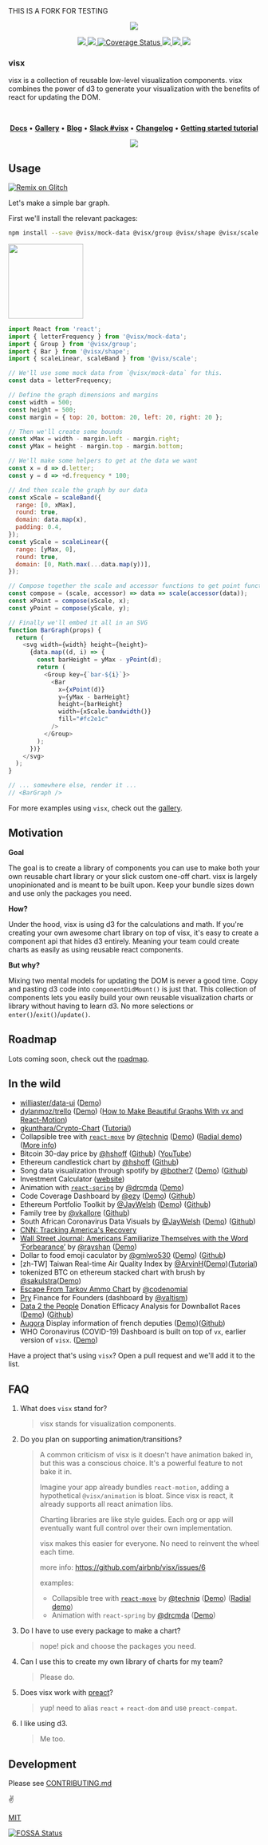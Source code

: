 <div>
THIS IS A FORK FOR TESTING
</div>

<p align="center">
  <img src="./assets/visx-geometry.png" />
</p>

<p align="center">
  <a title="npm version" href="https://www.npmjs.com/~visx">
    <img src="https://img.shields.io/npm/v/@visx/demo.svg?style=flat-square" />
  </a>
  <a title="build status" href="https://travis-ci.org/airbnb/visx">
    <img src="https://travis-ci.org/airbnb/visx.svg?branch=master" />
  </a>
  <a href='https://coveralls.io/github/airbnb/visx?branch=master'>
    <img src='https://coveralls.io/repos/github/airbnb/visx/badge.svg?branch=master' alt='Coverage Status' />
  </a>
  <a title="@visx/shape npm downloads" href="https://www.npmjs.com/package/@visx/shape">
    <img src="https://img.shields.io/npm/dm/@visx/shape.svg?style=flat-square" />
  </a>
  <a href="https://app.fossa.io/projects/git%2Bhttps%3A%2F%2Fgithub.com%2Fhshoff%2Fvx?ref=badge_shield" alt="FOSSA Status">     <img src="https://app.fossa.io/api/projects/git%2Bhttps%3A%2F%2Fgithub.com%2Fhshoff%2Fvx.svg?type=shield"/>
  </a>
  <a href="https://lernajs.io/" alt="lerna">
     <img src="https://img.shields.io/badge/maintained%20with-lerna-cc00ff.svg"/>
  </a>
</p>

### visx

visx is a collection of reusable low-level visualization components. visx combines the power of d3
to generate your visualization with the benefits of react for updating the DOM.

<br />

<p align="center">
  <strong>
    <a href="https://airbnb.io/visx">Docs</a>
  </strong>
  &bull;
  <strong>
    <a href="https://airbnb.io/visx/gallery">Gallery</a>
  </strong>
  &bull;
  <strong>
    <a href="https://medium.com/vx-code/getting-started-with-vx-1756bb661410">Blog</a>
  </strong>
  &bull;
  <strong>
    <a href="https://d3-slackin.herokuapp.com/" title="Join https://d3js.slack.com">Slack #visx</a>
  </strong>
  &bull;
  <strong>
    <a href="./CHANGELOG.md">Changelog</a>
  </strong>
  &bull;
  <strong>
    <a href="https://medium.com/vx-code/getting-started-with-vx-1756bb661410">Getting started tutorial</a>
  </strong>
</p>

<p align="center">
  <a href="https://airbnb.io/visx/gallery">
    <img src="./assets/visx-gallery.png" />
  </a>
</p>

## Usage

[![Remix on Glitch](https://cdn.glitch.com/2703baf2-b643-4da7-ab91-7ee2a2d00b5b%2Fremix-button.svg)](https://glitch.com/edit/#!/remix/kind-modem)

Let's make a simple bar graph.

First we'll install the relevant packages:

```bash
npm install --save @visx/mock-data @visx/group @visx/shape @visx/scale
```

<img src="./assets/simplebar.png" height="150" />

```javascript
import React from 'react';
import { letterFrequency } from '@visx/mock-data';
import { Group } from '@visx/group';
import { Bar } from '@visx/shape';
import { scaleLinear, scaleBand } from '@visx/scale';

// We'll use some mock data from `@visx/mock-data` for this.
const data = letterFrequency;

// Define the graph dimensions and margins
const width = 500;
const height = 500;
const margin = { top: 20, bottom: 20, left: 20, right: 20 };

// Then we'll create some bounds
const xMax = width - margin.left - margin.right;
const yMax = height - margin.top - margin.bottom;

// We'll make some helpers to get at the data we want
const x = d => d.letter;
const y = d => +d.frequency * 100;

// And then scale the graph by our data
const xScale = scaleBand({
  range: [0, xMax],
  round: true,
  domain: data.map(x),
  padding: 0.4,
});
const yScale = scaleLinear({
  range: [yMax, 0],
  round: true,
  domain: [0, Math.max(...data.map(y))],
});

// Compose together the scale and accessor functions to get point functions
const compose = (scale, accessor) => data => scale(accessor(data));
const xPoint = compose(xScale, x);
const yPoint = compose(yScale, y);

// Finally we'll embed it all in an SVG
function BarGraph(props) {
  return (
    <svg width={width} height={height}>
      {data.map((d, i) => {
        const barHeight = yMax - yPoint(d);
        return (
          <Group key={`bar-${i}`}>
            <Bar
              x={xPoint(d)}
              y={yMax - barHeight}
              height={barHeight}
              width={xScale.bandwidth()}
              fill="#fc2e1c"
            />
          </Group>
        );
      })}
    </svg>
  );
}

// ... somewhere else, render it ...
// <BarGraph />
```

For more examples using `visx`, check out the [gallery](https://airbnb.io/visx/gallery).

## Motivation

**Goal**

The goal is to create a library of components you can use to make both your own reusable chart
library or your slick custom one-off chart. visx is largely unopinionated and is meant to be built
upon. Keep your bundle sizes down and use only the packages you need.

**How?**

Under the hood, visx is using d3 for the calculations and math. If you're creating your own awesome
chart library on top of visx, it's easy to create a component api that hides d3 entirely. Meaning
your team could create charts as easily as using reusable react components.

**But why?**

Mixing two mental models for updating the DOM is never a good time. Copy and pasting d3 code into
`componentDidMount()` is just that. This collection of components lets you easily build your own
reusable visualization charts or library without having to learn d3. No more selections or
`enter()`/`exit()`/`update()`.

## Roadmap

Lots coming soon, check out the [roadmap](./ROADMAP.md).

## In the wild

- [williaster/data-ui](https://github.com/williaster/data-ui)
  ([Demo](https://williaster.github.io/data-ui/))
- [dylanmoz/trello](https://github.com/DylanMoz/dylanmoz.github.io/blob/source/src/pages/trello/TrelloGraph.js)
  ([Demo](http://dylanmoz.github.io/trello/))
  ([How to Make Beautiful Graphs With vx and React-Motion](https://devblog.classy.org/how-to-make-beautiful-graphs-with-vx-and-react-motion-6ffe7aecf6f3))
- [gkunthara/Crypto-Chart](https://github.com/gkunthara/Crypto-Chart)
  ([Tutorial](https://medium.com/@georgekunthara/after-the-tutorial-the-first-react-app-4dce6645634e))
- Collapsible tree with [`react-move`](https://github.com/react-tools/react-move) by
  [@techniq](https://github.com/techniq) ([Demo](https://codesandbox.io/s/n3w687vmqj))
  ([Radial demo](https://codesandbox.io/s/vmqwrkl395))
  ([More info](https://github.com/airbnb/visx/issues/162#issuecomment-335029517))
- Bitcoin 30-day price by [@hshoff](https://github.com/hshoff)
  ([Github](https://github.com/hshoff/viewsource#1-bitcoin-price-chart))
  ([YouTube](https://www.youtube.com/watch?v=oeE2tuspdHg))
- Ethereum candlestick chart by [@hshoff](https://github.com/hshoff)
  ([Github](https://github.com/hshoff/viewsource#2-ethereum-candlestick-chart))
- Song data visualization through spotify by [@bother7](https://github.com/bother7)
  ([Demo](https://spotalyzer-frontend.herokuapp.com/demo))
  ([Github](https://github.com/bother7/spotalyzer_frontend))
- Investment Calculator ([website](https://investmentcalculator.io/))
- Animation with [`react-spring`](https://github.com/drcmda/react-spring/) by
  [@drcmda](https://github.com/drcmda) ([Demo](https://codesandbox.io/embed/j3x61vjz5v))
- Code Coverage Dashboard by [@ezy](https://github.com/ezy)
  ([Demo](https://codecov-dash.herokuapp.com/))
  ([Github](https://github.com/ezy/code-coverage-dashboard))
- Ethereum Portfolio Toolkit by [@JayWelsh](https://github.com/JayWelsh)
  ([Demo](https://cryptocape.com/)) ([Github](https://github.com/JayWelsh/CryptoCape))
- Family tree by [@vkallore](https://github.com/vkallore)
  ([Github](https://github.com/vkallore/d3-vx-family-tree))
- South African Coronavirus Data Visuals by [@JayWelsh](https://github.com/JayWelsh)
  ([Demo](https://coronamap.co.za/)) ([Github](https://github.com/JayWelsh/coronamap))
- [CNN: Tracking America's Recovery](https://www.cnn.com/business/us-economic-recovery-coronavirus)
- [Wall Street Journal: Americans Familiarize Themselves with the Word ‘Forbearance’](https://blogs.wsj.com/dailyshot/2020/04/13/the-daily-shot-americans-familiarize-themselves-with-the-word-forbearance/)
  by [@rayshan](https://github.com/rayshan)
  ([Demo](https://finance.shan.io/recessions-bear-markets-compared))
- Dollar to food emoji caculator by [@gmlwo530](https://github.com/gmlwo530)
  ([Demo](https://dollar-to-food-emoji.web.app/))
  ([Github](https://github.com/gmlwo530/dollar-to-food-emoji))
- [zh-TW] Taiwan Real-time Air Quality Index by
  [@ArvinH](https://github.com/ArvinH)([Demo](https://codesandbox.io/s/simpleradar-aqi-with-tooltip-select-data-react-spring-item3?file=/Radar.tsx))([Tutorial](https://blog.arvinh.info/tech/datavis-visx))
- tokenized BTC on ethereum stacked chart with brush by
  [@sakulstra](https://github.com/sakulstra)([Demo](https://tokenizedbtc.info/))
- [Escape From Tarkov Ammo Chart](https://eft.monster/) by
  [@codenomial](https://github.com/codenomial)
- [Pry](https://pry.co) Finance for Founders (dashboard by [@valtism](https://github.com/valtism))
- [Data 2 the People](https://www.data2thepeople.org/) Donation Efficacy Analysis for Downballot Races ([Demo](https://donate.data2thepeople.org/)) ([Github](https://github.com/Data-2-the-People/skyfall/blob/master/components/Scatterplot.jsx))
- [Augora](https://augora.fr) Display information of french deputies ([Demo](https://augora.fr/statistiques))([Github](https://github.com/Augora/Augora))
- WHO Coronavirus (COVID-19) Dashboard is built on top of `vx`, earlier version of `visx`. ([Demo](https://covid19.who.int/))

Have a project that's using `visx`? Open a pull request and we'll add it to the list.

## FAQ

1. What does `visx` stand for?

   > visx stands for visualization components.

1. Do you plan on supporting animation/transitions?

   > A common criticism of visx is it doesn't have animation baked in, but this was a conscious
   > choice. It's a powerful feature to not bake it in.
   >
   > Imagine your app already bundles `react-motion`, adding a hypothetical `@visx/animation` is
   > bloat. Since visx is react, it already supports all react animation libs.
   >
   > Charting libraries are like style guides. Each org or app will eventually want full control
   > over their own implementation.
   >
   > visx makes this easier for everyone. No need to reinvent the wheel each time.
   >
   > more info: https://github.com/airbnb/visx/issues/6
   >
   > examples:
   >
   > - Collapsible tree with [`react-move`](https://github.com/react-tools/react-move) by
   >   [@techniq](https://github.com/techniq) ([Demo](https://codesandbox.io/s/n3w687vmqj))
   >   ([Radial demo](https://codesandbox.io/s/vmqwrkl395))
   > - Animation with `react-spring` by [@drcmda](https://github.com/drcmda)
   >   ([Demo](https://codesandbox.io/embed/j3x61vjz5v))

1. Do I have to use every package to make a chart?

   > nope! pick and choose the packages you need.

1. Can I use this to create my own library of charts for my team?

   > Please do.

1. Does visx work with [preact](https://preactjs.com/)?

   > yup! need to alias `react` + `react-dom` and use `preact-compat`.

1. I like using d3.

   > Me too.

## Development

Please see [CONTRIBUTING.md](./CONTRIBUTING.md)

:v:

[MIT](./LICENSE)

[![FOSSA Status](https://app.fossa.io/api/projects/git%2Bhttps%3A%2F%2Fgithub.com%2Fhshoff%2Fvx.svg?type=large)](https://app.fossa.io/projects/git%2Bhttps%3A%2F%2Fgithub.com%2Fhshoff%2Fvx?ref=badge_large)
